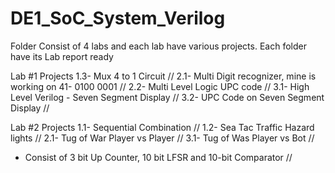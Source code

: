 # DE1_SoC_System_Verilog
 Folder Consist of 4 labs and each lab have various projects. 
 Each folder have its Lab report ready 

Lab #1 Projects
1.3- Mux 4 to 1 Circuit //
2.1- Multi Digit recognizer, mine is working on 41- 0100 0001 //
2.2- Multi Level Logic UPC code //
3.1- High Level Verilog - Seven Segment Display //
3.2- UPC Code on Seven Segment Display //

Lab #2 Projects
1.1- Sequential Combination //
1.2- Sea Tac Traffic Hazard lights //
2.1- Tug of War Player vs Player //
3.1- Tug of Was Player vs Bot //
   - Consist of 3 bit Up Counter, 10 bit LFSR and 10-bit Comparator //
